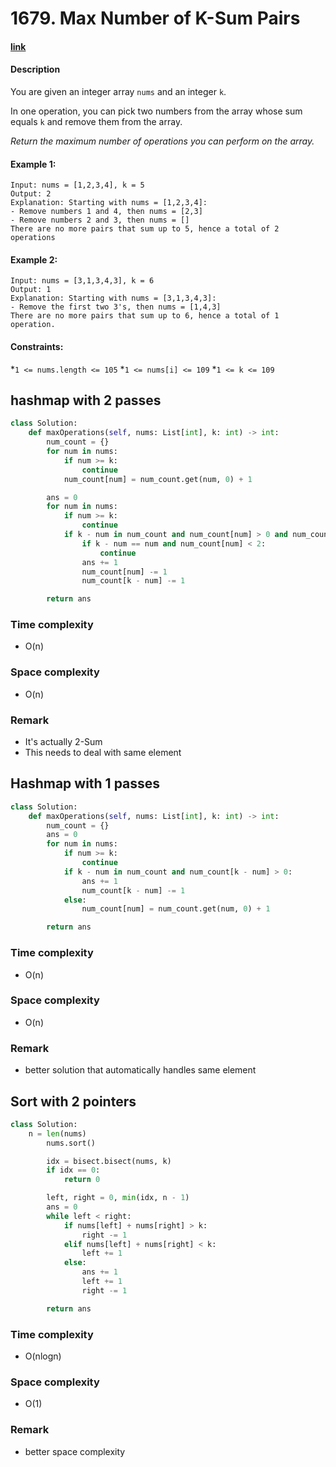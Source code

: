 # 1679. Max Number of K-Sum Pairs

#### [link](https://leetcode.com/problems/max-number-of-k-sum-pairs/)

#### Description
You are given an integer array `nums` and an integer `k`.

In one operation, you can pick two numbers from the array whose sum equals `k` and remove them from the array.

*Return the maximum number of operations you can perform on the array.*

#### Example 1:
```
Input: nums = [1,2,3,4], k = 5
Output: 2
Explanation: Starting with nums = [1,2,3,4]:
- Remove numbers 1 and 4, then nums = [2,3]
- Remove numbers 2 and 3, then nums = []
There are no more pairs that sum up to 5, hence a total of 2 operations
```
#### Example 2:
```
Input: nums = [3,1,3,4,3], k = 6
Output: 1
Explanation: Starting with nums = [3,1,3,4,3]:
- Remove the first two 3's, then nums = [1,4,3]
There are no more pairs that sum up to 6, hence a total of 1 operation.

```

#### Constraints:
*`1 <= nums.length <= 105`
*`1 <= nums[i] <= 109`
*`1 <= k <= 109`

## hashmap with 2 passes
```python
class Solution:
    def maxOperations(self, nums: List[int], k: int) -> int:
        num_count = {}
        for num in nums:
            if num >= k:
                continue 
            num_count[num] = num_count.get(num, 0) + 1

        ans = 0
        for num in nums:
            if num >= k:
                continue
            if k - num in num_count and num_count[num] > 0 and num_count[k - num] > 0:
                if k - num == num and num_count[num] < 2:
                    continue
                ans += 1
                num_count[num] -= 1
                num_count[k - num] -= 1

        return ans
```
### Time complexity
* O(n)
### Space complexity
* O(n)
### Remark
* It's actually 2-Sum
* This needs to deal with same element

## Hashmap with 1 passes
```python
class Solution:
    def maxOperations(self, nums: List[int], k: int) -> int:
        num_count = {}
        ans = 0
        for num in nums:
            if num >= k:
                continue
            if k - num in num_count and num_count[k - num] > 0:
                ans += 1
                num_count[k - num] -= 1
            else:
                num_count[num] = num_count.get(num, 0) + 1

        return ans
```
### Time complexity
* O(n)
### Space complexity
* O(n)
### Remark
* better solution that automatically handles same element

## Sort with 2 pointers
```python
class Solution:
    n = len(nums)
        nums.sort()

        idx = bisect.bisect(nums, k)
        if idx == 0:
            return 0

        left, right = 0, min(idx, n - 1)
        ans = 0
        while left < right:
            if nums[left] + nums[right] > k:
                right -= 1
            elif nums[left] + nums[right] < k:
                left += 1
            else:
                ans += 1
                left += 1
                right -= 1

        return ans
```
### Time complexity
* O(nlogn)
### Space complexity
* O(1)
### Remark
* better space complexity